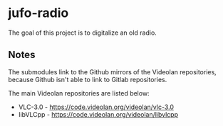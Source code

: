 # jufo-radio

The goal of this project is to digitalize an old radio.

## Notes

The submodules link to the Github mirrors of the Videolan repositories, because Github isn't able to link to Gitlab repositories.

The main Videolan repositories are listed below:

* VLC-3.0 - https://code.videolan.org/videolan/vlc-3.0
* libVLCpp - https://code.videolan.org/videolan/libvlcpp

